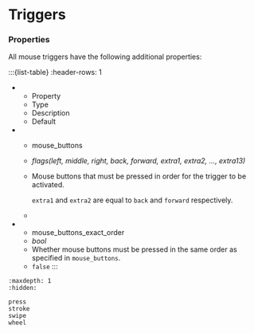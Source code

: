 # Triggers
### Properties
All mouse triggers have the following additional properties:

:::{list-table}
:header-rows: 1

* - Property
  - Type
  - Description
  - Default

* - mouse_buttons
  - *flags(left, middle, right, back, forward, extra1, extra2, ..., extra13)*
  - Mouse buttons that must be pressed in order for the trigger to be activated.

    ``extra1`` and ``extra2`` are equal to ``back`` and ``forward`` respectively.
  -

* - mouse_buttons_exact_order
  - *bool*
  - Whether mouse buttons must be pressed in the same order as specified in ``mouse_buttons``.
  - ``false``
:::

```{toctree}
:maxdepth: 1
:hidden:

press
stroke
swipe
wheel
```